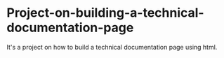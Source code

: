 # Project-on-building-a-technical-documentation-page
It's a project on how to build a technical documentation page using html.
